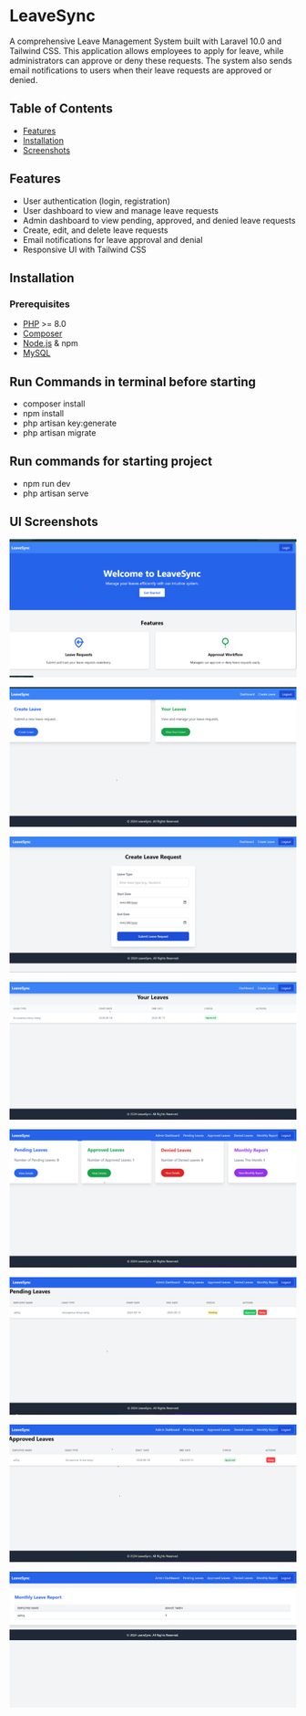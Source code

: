 # LeaveSync

A comprehensive Leave Management System built with Laravel 10.0 and Tailwind CSS. This application allows employees to apply for leave, while administrators can approve or deny these requests. The system also sends email notifications to users when their leave requests are approved or denied.

## Table of Contents

-   [Features](#features)
-   [Installation](#installation)
-   [Screenshots](#screenshots)

## Features

-   User authentication (login, registration)
-   User dashboard to view and manage leave requests
-   Admin dashboard to view pending, approved, and denied leave requests
-   Create, edit, and delete leave requests
-   Email notifications for leave approval and denial
-   Responsive UI with Tailwind CSS

## Installation

### Prerequisites

-   [PHP](https://www.php.net/downloads) >= 8.0
-   [Composer](https://getcomposer.org/download/)
-   [Node.js](https://nodejs.org/en/download/) & npm
-   [MySQL](https://dev.mysql.com/downloads/)

## Run Commands in terminal before starting

-   composer install
-   npm install
-   php artisan key:generate
-   php artisan migrate

## Run commands for starting project

-   npm run dev
-   php artisan serve

## UI Screenshots

![screenshot](samples/home.png)

![screenshot](samples/user-dashboard.png)

![screenshot](samples/create-leave.png)

![screenshot](samples/leaves.png)

![screenshot](samples/admin-dashboard.png)

![screenshot](samples/pending-leaves.png)

![screenshot](samples/approved-leaves.png)

![screenshot](samples/monthly-report.png)
